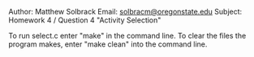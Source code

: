 
Author: Matthew Solbrack 
Email: solbracm@oregonstate.edu
Subject: Homework 4 / Question 4 "Activity Selection"

To run select.c enter "make" in the command line. To clear the files the program makes, enter "make clean" into the command line. 

